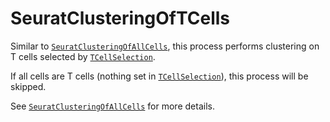 # SeuratClusteringOfTCells

Similar to [`SeuratClusteringOfAllCells`](SeuratClusteringOfAllCells.md), this process performs clustering on T cells selected by [`TCellSelection`](TCellSelection.md).

If all cells are T cells (nothing set in [`TCellSelection`](TCellSelection.md)), this process will be skipped.

See [`SeuratClusteringOfAllCells`](SeuratClusteringOfAllCells.md) for more details.
